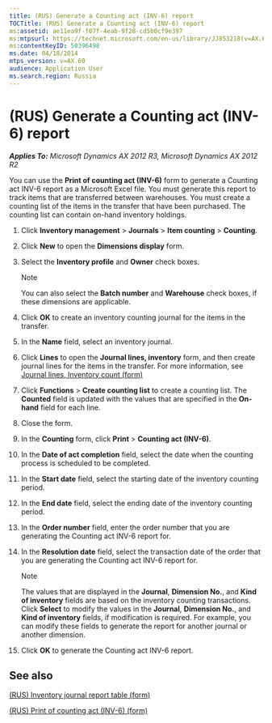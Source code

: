 ```yaml
---
title: (RUS) Generate a Counting act (INV-6) report
TOCTitle: (RUS) Generate a Counting act (INV-6) report
ms:assetid: ae11ea9f-f07f-4eab-9f28-cd5b0cf9e397
ms:mtpsurl: https://technet.microsoft.com/en-us/library/JJ853218(v=AX.60)
ms:contentKeyID: 50396498
ms.date: 04/18/2014
mtps_version: v=AX.60
audience: Application User
ms.search.region: Russia
---
```


# (RUS) Generate a Counting act (INV-6) report 


_**Applies To:** Microsoft Dynamics AX 2012 R3, Microsoft Dynamics AX 2012 R2_

You can use the **Print of counting act (INV-6)** form to generate a Counting act INV-6 report as a Microsoft Excel file. You must generate this report to track items that are transferred between warehouses. You must create a counting list of the items in the transfer that have been purchased. The counting list can contain on-hand inventory holdings.

1.  Click **Inventory management** \> **Journals** \> **Item counting** \> **Counting**.

2.  Click **New** to open the **Dimensions display** form.

3.  Select the **Inventory profile** and **Owner** check boxes.
    

    > [!NOTE]
    > <P>You can also select the <STRONG>Batch number</STRONG> and <STRONG>Warehouse</STRONG> check boxes, if these dimensions are applicable.</P>



4.  Click **OK** to create an inventory counting journal for the items in the transfer.

5.  In the **Name** field, select an inventory journal.

6.  Click **Lines** to open the **Journal lines, inventory** form, and then create journal lines for the items in the transfer. For more information, see [Journal lines, Inventory count (form)](https://technet.microsoft.com/en-us/library/aa599389\(v=ax.60\))

7.  Click **Functions** \> **Create counting list** to create a counting list. The **Counted** field is updated with the values that are specified in the **On-hand** field for each line.

8.  Close the form.

9.  In the **Counting** form, click **Print** \> **Counting act (INV-6)**.

10. In the **Date of act completion** field, select the date when the counting process is scheduled to be completed.

11. In the **Start date** field, select the starting date of the inventory counting period.

12. In the **End date** field, select the ending date of the inventory counting period.

13. In the **Order number** field, enter the order number that you are generating the Counting act INV-6 report for.

14. In the **Resolution date** field, select the transaction date of the order that you are generating the Counting act INV-6 report for.
    

    > [!NOTE]
    > <P>The values that are displayed in the <STRONG>Journal</STRONG>, <STRONG>Dimension No.</STRONG>, and <STRONG>Kind of inventory</STRONG> fields are based on the inventory counting transactions. Click <STRONG>Select</STRONG> to modify the values in the <STRONG>Journal</STRONG>, <STRONG>Dimension No.</STRONG>, and <STRONG>Kind of inventory</STRONG> fields, if modification is required. For example, you can modify these fields to generate the report for another journal or another dimension.</P>



15. Click **OK** to generate the Counting act INV-6 report.

## See also

[(RUS) Inventory journal report table (form)](https://technet.microsoft.com/en-us/library/jj839654\(v=ax.60\))

[(RUS) Print of counting act (INV-6) (form)](https://technet.microsoft.com/en-us/library/jj853156\(v=ax.60\))

  


